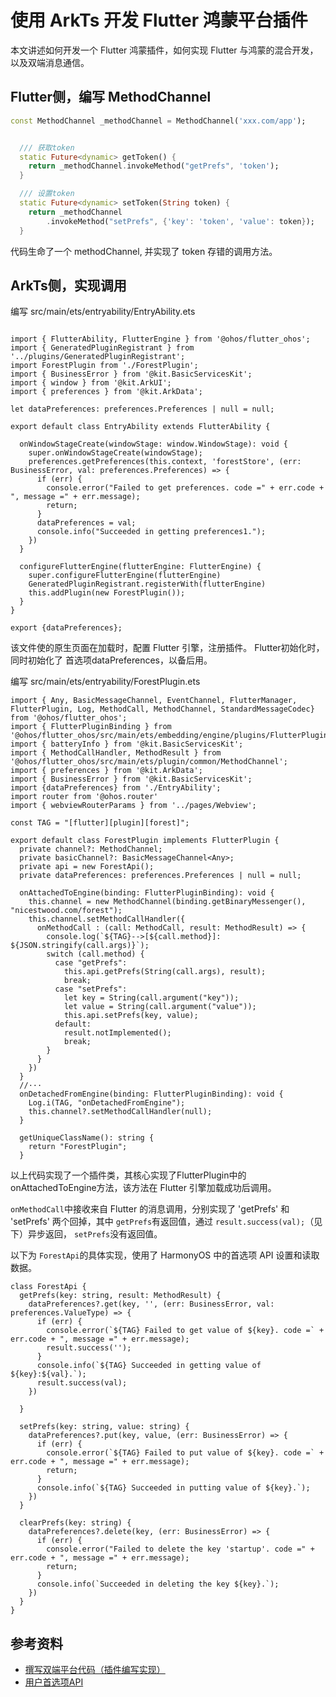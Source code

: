 # 使用 ArkTs 开发 Flutter 鸿蒙平台插件

本文讲述如何开发一个 Flutter 鸿蒙插件，如何实现 Flutter 与鸿蒙的混合开发，以及双端消息通信。

## Flutter侧，编写 MethodChannel

```dart
const MethodChannel _methodChannel = MethodChannel('xxx.com/app');


  /// 获取token
  static Future<dynamic> getToken() {
    return _methodChannel.invokeMethod("getPrefs", 'token');
  }

  /// 设置token
  static Future<dynamic> setToken(String token) {
    return _methodChannel
        .invokeMethod("setPrefs", {'key': 'token', 'value': token});
  }

```

代码生命了一个 methodChannel, 并实现了 token 存错的调用方法。

## ArkTs侧，实现调用

编写 src/main/ets/entryability/EntryAbility.ets

```ets

import { FlutterAbility, FlutterEngine } from '@ohos/flutter_ohos';
import { GeneratedPluginRegistrant } from '../plugins/GeneratedPluginRegistrant';
import ForestPlugin from './ForestPlugin';
import { BusinessError } from '@kit.BasicServicesKit';
import { window } from '@kit.ArkUI';
import { preferences } from '@kit.ArkData';

let dataPreferences: preferences.Preferences | null = null;

export default class EntryAbility extends FlutterAbility {

  onWindowStageCreate(windowStage: window.WindowStage): void {
    super.onWindowStageCreate(windowStage);
    preferences.getPreferences(this.context, 'forestStore', (err: BusinessError, val: preferences.Preferences) => {
      if (err) {
        console.error("Failed to get preferences. code =" + err.code + ", message =" + err.message);
        return;
      }
      dataPreferences = val;
      console.info("Succeeded in getting preferences1.");
    })
  }

  configureFlutterEngine(flutterEngine: FlutterEngine) {
    super.configureFlutterEngine(flutterEngine)
    GeneratedPluginRegistrant.registerWith(flutterEngine)
    this.addPlugin(new ForestPlugin());
  }
}

export {dataPreferences};
```

该文件使的原生页面在加载时，配置 Flutter 引擎，注册插件。 Flutter初始化时，同时初始化了 首选项dataPreferences，以备后用。

编写 src/main/ets/entryability/ForestPlugin.ets

```ets
import { Any, BasicMessageChannel, EventChannel, FlutterManager, FlutterPlugin, Log, MethodCall, MethodChannel, StandardMessageCodec} from '@ohos/flutter_ohos';
import { FlutterPluginBinding } from '@ohos/flutter_ohos/src/main/ets/embedding/engine/plugins/FlutterPlugin';
import { batteryInfo } from '@kit.BasicServicesKit';
import { MethodCallHandler, MethodResult } from '@ohos/flutter_ohos/src/main/ets/plugin/common/MethodChannel';
import { preferences } from '@kit.ArkData';
import { BusinessError } from '@kit.BasicServicesKit';
import {dataPreferences} from './EntryAbility';
import router from '@ohos.router'
import { webviewRouterParams } from '../pages/Webview';

const TAG = "[flutter][plugin][forest]";

export default class ForestPlugin implements FlutterPlugin {
  private channel?: MethodChannel;
  private basicChannel?: BasicMessageChannel<Any>;
  private api = new ForestApi();
  private dataPreferences: preferences.Preferences | null = null;

  onAttachedToEngine(binding: FlutterPluginBinding): void {
    this.channel = new MethodChannel(binding.getBinaryMessenger(), "nicestwood.com/forest");
    this.channel.setMethodCallHandler({
      onMethodCall : (call: MethodCall, result: MethodResult) => {
        console.log(`${TAG}-->[${call.method}]: ${JSON.stringify(call.args)}`);
        switch (call.method) {
          case "getPrefs":
            this.api.getPrefs(String(call.args), result);
            break;
          case "setPrefs":
            let key = String(call.argument("key"));
            let value = String(call.argument("value"));
            this.api.setPrefs(key, value);
          default:
            result.notImplemented();
            break;
        }
      }
    })
  }
  //···
  onDetachedFromEngine(binding: FlutterPluginBinding): void {
    Log.i(TAG, "onDetachedFromEngine");
    this.channel?.setMethodCallHandler(null);
  }

  getUniqueClassName(): string {
    return "ForestPlugin";
  }
```

以上代码实现了一个插件类，其核心实现了FlutterPlugin中的 onAttachedToEngine方法，该方法在 Flutter 引擎加载成功后调用。

`onMethodCall`中接收来自 Flutter 的消息调用，分别实现了 'getPrefs' 和 'setPrefs' 两个回掉，其中 `getPrefs`有返回值，通过 `result.success(val);`（见下）异步返回，
`setPrefs`没有返回值。

以下为 `ForestApi`的具体实现，使用了 HarmonyOS 中的首选项 API 设置和读取数据。

```ets
class ForestApi {
  getPrefs(key: string, result: MethodResult) {
    dataPreferences?.get(key, '', (err: BusinessError, val: preferences.ValueType) => {
      if (err) {
        console.error(`${TAG} Failed to get value of ${key}. code =` + err.code + ", message =" + err.message);
        result.success('');
      }
      console.info(`${TAG} Succeeded in getting value of ${key}:${val}.`);
      result.success(val);
    })

  }

  setPrefs(key: string, value: string) {
    dataPreferences?.put(key, value, (err: BusinessError) => {
      if (err) {
        console.error(`${TAG} Failed to put value of ${key}. code =` + err.code + ", message =" + err.message);
        return;
      }
      console.info(`${TAG} Succeeded in putting value of ${key}.`);
    })
  }

  clearPrefs(key: string) {
    dataPreferences?.delete(key, (err: BusinessError) => {
      if (err) {
        console.error("Failed to delete the key 'startup'. code =" + err.code + ", message =" + err.message);
        return;
      }
      console.info(`Succeeded in deleting the key ${key}.`);
    })
  }
}

```

## 参考资料

- [撰写双端平台代码（插件编写实现）](https://docs.flutter.cn/platform-integration/platform-channels/)
- [用户首选项API](https://developer.huawei.com/consumer/cn/doc/harmonyos-references/js-apis-data-preferences-V5)